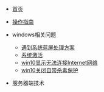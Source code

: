 <!-- docs/_sidebar.md -->

* [首页](README)
* [操作指南](guide)

* windows相关问题
    * [遇到系统蓝屏处理方案](/01/遇到系统蓝屏处理方案/)
    * [系统激活](/01/系统激活/)
    * [win10显示无法连接Internet网络](/01/win10显示无法连接Internet网络/)
    * [win10关闭自带杀毒保护](/01/win10关闭自带杀毒保护/)
* 服务器端技术